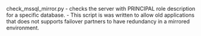 check_mssql_mirror.py - checks the server with PRINCIPAL role description for a specific database.
     - This script is was written to allow old applications that does not supports failover partners to have redundancy in a mirrored environment.
